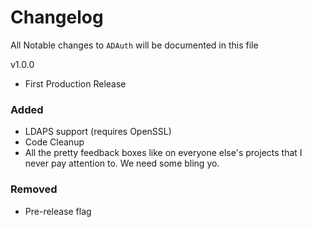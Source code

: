 # Changelog

All Notable changes to `ADAuth` will be documented in this file


v1.0.0
- First Production Release
### Added
- LDAPS support (requires OpenSSL)
- Code Cleanup
- All the pretty feedback boxes like on everyone else's projects that I never pay attention to. We need some bling yo. 
### Removed
- Pre-release flag

